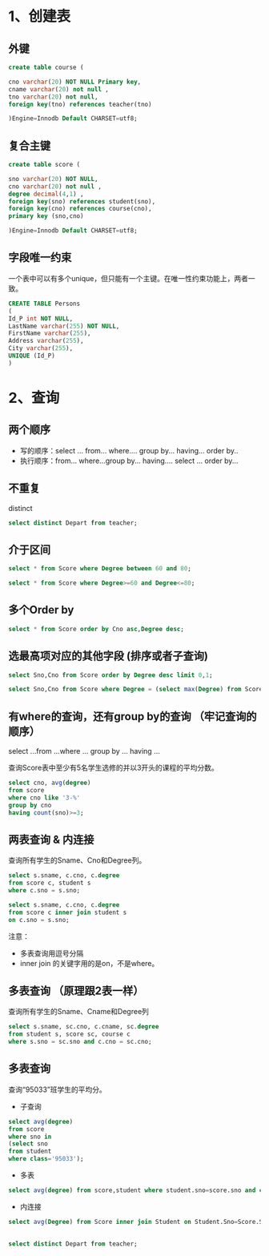 # 1、创建表

## 外键

```sql
create table course (

cno varchar(20) NOT NULL Primary key,
cname varchar(20) not null ,
tno varchar(20) not null,
foreign key(tno) references teacher(tno)

)Engine=Innodb Default CHARSET=utf8;
```



## 复合主键

```sql
create table score (

sno varchar(20) NOT NULL,
cno varchar(20) not null ,
degree decimal(4,1) ,
foreign key(sno) references student(sno),
foreign key(cno) references course(cno),
primary key (sno,cno)

)Engine=Innodb Default CHARSET=utf8;
```



## 字段唯一约束

一个表中可以有多个unique，但只能有一个主键。在唯一性约束功能上，两者一致。

```sql
CREATE TABLE Persons
(
Id_P int NOT NULL,
LastName varchar(255) NOT NULL,
FirstName varchar(255),
Address varchar(255),
City varchar(255),
UNIQUE (Id_P)
)
```



# 2、查询

## 两个顺序



- 写的顺序：select ... from... where.... group by... having... order by..
- 执行顺序：from... where...group by... having.... select ... order by...



## 不重复

distinct

```sql
select distinct Depart from teacher;
```

## 

## 介于区间

```sql
select * from Score where Degree between 60 and 80;
```

```sql
select * from Score where Degree>=60 and Degree<=80;
```



## 多个Order by

```sql
select * from Score order by Cno asc,Degree desc;
```



## 选最高项对应的其他字段 (排序或者子查询)

```sql
select Sno,Cno from Score order by Degree desc limit 0,1;
```

```sql
select Sno,Cno from Score where Degree = (select max(Degree) from Score);
```



## 有where的查询，还有group by的查询 （牢记查询的顺序）

select ...from ...where ... group by ... having ...

查询Score表中至少有5名学生选修的并以3开头的课程的平均分数。

```sql
select cno, avg(degree)
from score
where cno like '3-%'
group by cno
having count(sno)>=3;
```





## 两表查询 & 内连接

查询所有学生的Sname、Cno和Degree列。

```sql
select s.sname, c.cno, c.degree
from score c, student s
where c.sno = s.sno;
```

```sql
select s.sname, c.cno, c.degree
from score c inner join student s
on c.sno = s.sno;
```

注意：

- 多表查询用逗号分隔
- inner join 的关键字用的是on，不是where。



## 多表查询 （原理跟2表一样）

查询所有学生的Sname、Cname和Degree列

```sql
select s.sname, sc.cno, c.cname, sc.degree
from student s, score sc, course c
where s.sno = sc.sno and c.cno = sc.cno;
```





## 多表查询

查询“95033”班学生的平均分。

- 子查询

```sql
select avg(degree)
from score
where sno in
(select sno
from student
where class='95033');
```

- 多表

```sql
select avg(degree) from score,student where student.sno=score.sno and class='95033';
```

- 内连接

```sql
select avg(Degree) from Score inner join Student on Student.Sno=Score.Sno where Class='95033';
```

## 

```sql
select distinct Depart from teacher;
```

